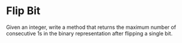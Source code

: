 # Flip Bit

Given an integer, write a method that returns the maximum number of consecutive 1s in the binary representation after flipping a single bit.
